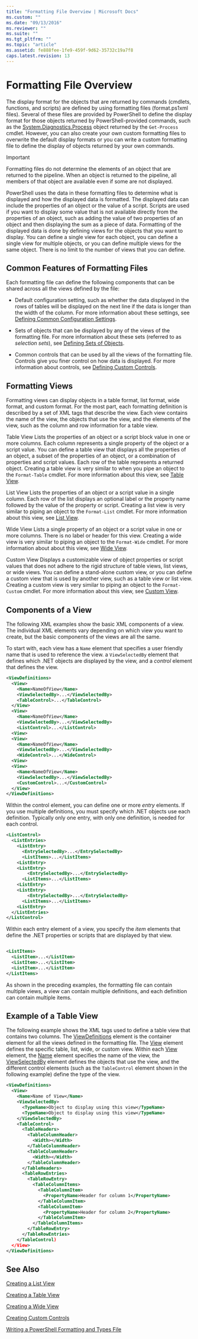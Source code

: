 ```yaml
---
title: "Formatting File Overview | Microsoft Docs"
ms.custom: ""
ms.date: "09/13/2016"
ms.reviewer: ""
ms.suite: ""
ms.tgt_pltfrm: ""
ms.topic: "article"
ms.assetid: fe888fee-1fe9-459f-9d62-35732c19a7f8
caps.latest.revision: 13
---
```

# Formatting File Overview

The display format for the objects that are returned by commands (cmdlets, functions, and scripts) are defined by using formatting files (format.ps1xml files). Several of these files are provided by PowerShell to define the display format for those objects returned by PowerShell-provided commands, such as the [System.Diagnostics.Process](/dotnet/api/System.Diagnostics.Process) object returned by the `Get-Process` cmdlet. However, you can also create your own custom formatting files to overwrite the default display formats or you can write a custom formatting file to define the display of objects returned by your own commands.

> [!IMPORTANT]
> Formatting files do not determine the elements of an object that are returned to the pipeline. When an object is returned to the pipeline, all members of that object are available even if some are not displayed.

PowerShell uses the data in these formatting files to determine what is displayed and how the displayed data is formatted. The displayed data can include the properties of an object or the value of a script. Scripts are used if you want to display some value that is not available directly from the properties of an object, such as adding the value of two properties of an object and then displaying the sum as a piece of data. Formatting of the displayed data is done by defining views for the objects that you want to display. You can define a single view for each object, you can define a single view for multiple objects, or you can define multiple views for the same object. There is no limit to the number of views that you can define.

## Common Features of Formatting Files

Each formatting file can define the following components that can be shared across all the views defined by the file:

- Default configuration setting, such as whether the data displayed in the rows of tables will be displayed on the next line if the data is longer than the width of the column. For more information about these settings, see [Defining Common Configuration Settings](./defining-common-configuration-features.md).

- Sets of objects that can be displayed by any of the views of the formatting file. For more information about these sets (referred to as *selection sets*), see [Defining Sets of Objects](./defining-selection-sets.md).

- Common controls that can be used by all the views of the formatting file. Controls give you finer control on how data is displayed. For more information about controls, see [Defining Custom Controls](./creating-custom-controls.md).

## Formatting Views

Formatting views can display objects in a table format, list format, wide format, and custom format. For the most part, each formatting definition is described by a set of XML tags that describe the view. Each view contains the name of the view, the objects that use the view, and the elements of the view, such as the column and row information for a table view.

Table View
Lists the properties of an object or a script block value in one or more columns. Each column represents a single property of the object or a script value. You can define a table view that displays all the properties of an object, a subset of the properties of an object, or a combination of properties and script values. Each row of the table represents a returned object. Creating a table view is very similar to when you pipe an object to the `Format-Table` cmdlet. For more information about this view, see [Table View](./creating-a-table-view.md).

List View
Lists the properties of an object or a script value in a single column. Each row of the list displays an optional label or the property name followed by the value of the property or script. Creating a list view is very similar to piping an object to the `Format-List` cmdlet. For more information about this view, see [List View](./creating-a-list-view.md).

Wide View
Lists a single property of an object or a script value in one or more columns. There is no label or header for this view. Creating a wide view is very similar to piping an object to the `Format-Wide` cmdlet. For more information about about this view, see [Wide View](./creating-a-wide-view.md).

Custom View
Displays a customizable view of object properties or script values that does not adhere to the rigid structure of table views, list views, or wide views. You can define a stand-alone custom view, or you can define a custom view that is used by another view, such as a table view or list view. Creating a custom view is very similar to piping an object to the `Format-Custom` cmdlet. For more information about this view, see [Custom View](./creating-custom-controls.md).

## Components of a View

The following XML examples show the basic XML components of a view. The individual XML elements vary depending on which view you want to create, but the basic components of the views are all the same.

To start with, each view has a `Name` element that specifies a user friendly name that is used to reference the view. a `ViewSelectedBy` element that defines which .NET objects are displayed by the view, and a *control* element that defines the view.

```xml
<ViewDefinitions>
  <View>
    <Name>NameOfView</Name>
    <ViewSelectedBy>...</ViewSelectedBy>
    <TableControl>...</TableControl>
  </View>
  <View>
    <Name>NameOfView</Name>
    <ViewSelectedBy>...</ViewSelectedBy>
    <ListControl>...</ListControl>
  <View>
  <View>
    <Name>NameOfView</Name>
    <ViewSelectedBy>...</ViewSelectedBy>
    <WideControl>...</WideControl>
  <View>
  <View>
    <Name>NameOfView</Name>
    <ViewSelectedBy>...</ViewSelectedBy>
    <CustomControl>...</CustomControl>
  </View>
</ViewDefinitions>

```

Within the control element, you can define one or more *entry* elements. If you use multiple definitions, you must specify which .NET objects use each definition. Typically only one entry, with only one definition, is needed for each control.

```xml
<ListControl>
  <ListEntries>
    <ListEntry>
      <EntrySelectedBy>...</EntrySelectedBy>
      <ListItems>...</ListItems>
    <ListEntry>
    <ListEntry>
        <EntrySelectedBy>...</EntrySelectedBy>
      <ListItems>...</ListItems>
    <ListEntry>
    <ListEntry>
        <EntrySelectedBy>...</EntrySelectedBy>
      <ListItems>...</ListItems>
    <ListEntry>
  </ListEntries>
</ListControl>

```

Within each entry element of a view, you specify the *item* elements that define the .NET properties or scripts that are displayed by that view.

```xml

<ListItems>
  <ListItem>...</ListItem>
  <ListItem>...</ListItem>
  <ListItem>...</ListItem>
</ListItems>

```

As shown in the preceding examples, the formatting file can contain multiple views, a view can contain multiple definitions, and each definition can contain multiple items.

## Example of a Table View

The following example shows the XML tags used to define a table view that contains two columns. The [ViewDefinitions](./viewdefinitions-element-format.md) element is the container element for all the views defined in the formatting file. The [View](./view-element-format.md) element defines the specific table, list, wide, or custom view. Within each [View](./view-element-format.md) element, the [Name](./name-element-for-view-format.md) element specifies the name of the view, the [ViewSelectedBy](./viewselectedby-element-format.md) element defines the objects that use the view, and the different control elements (such as the `TableControl` element shown in the following example) define the type of the view.

```xml
<ViewDefinitions>
  <View>
    <Name>Name of View</Name>
    <ViewSelectedBy>
      <TypeName>Object to display using this view</TypeName>
      <TypeName>Object to display using this view</TypeName>
    </ViewSelectedBy>
    <TableControl>
      <TableHeaders>
        <TableColumnHeader>
          <Width></Width>
        </TableColumnHeader>
        <TableColumnHeader>
          <Width></Width>
        </TableColumnHeader>
      </TableHeaders>
      <TableRowEntries>
        <TableRowEntry>
          <TableColumnItems>
            <TableColumnItem>
              <PropertyName>Header for column 1</PropertyName>
            </TableColumnItem>
            <TableColumnItem>
              <PropertyName>Header for column 2</PropertyName>
            </TableColumnItem>
          </TableColumnItems>
        </TableRowEntry>
      </TableRowEntries>
    </TableControl)
  </View>
</ViewDefinitions>

```

## See Also

[Creating a List View](./creating-a-list-view.md)

[Creating a Table View](./creating-a-table-view.md)

[Creating a Wide View](./creating-a-wide-view.md)

[Creating Custom Controls](./creating-custom-controls.md)

[Writing a PowerShell Formatting and Types File](./writing-a-powershell-formatting-file.md)
